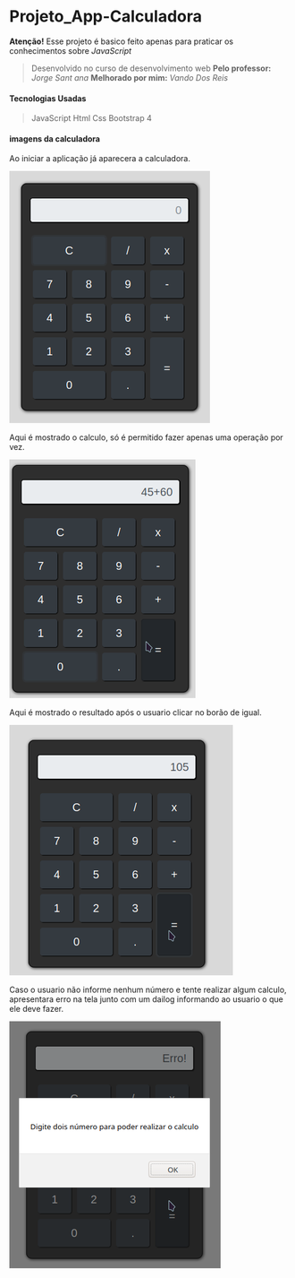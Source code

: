 # Projeto_App-Calculadora
**Atenção!** 
Esse projeto é basico feito apenas para praticar os conhecimentos sobre *JavaScript*

>Desenvolvido no curso de desenvolvimento web 
>**Pelo professor:** _Jorge Sant ana_
>**Melhorado por mim:** _Vando Dos Reis_

#### Tecnologias Usadas
> JavaScript
>Html
>Css
>Bootstrap 4


#### imagens da calculadora

Ao iniciar a aplicação já aparecera a calculadora.

![Calculadora](imagensCalculadora/calculadora1.png)

Aqui é mostrado o calculo, só é permitido fazer apenas uma operação por vez.

![Calculadora](imagensCalculadora/calculadora2.png)

Aqui é mostrado o resultado após o usuario clicar no borão de igual.

![Calculadora](imagensCalculadora/resultado_1.png)

Caso o usuario não informe nenhum número e tente realizar algum calculo, apresentara erro na tela junto com um dailog informando ao usuario o que ele deve fazer.

![Calculadora](imagensCalculadora/erro_1.png)

